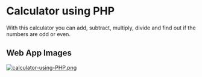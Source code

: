 # Calculator using PHP

With this calculator you can add, subtract, multiply, divide and find out if the numbers are odd or even. 

## Web App Images

[![calculator-using-PHP.png](https://i.postimg.cc/kXLKcWHM/calculator-using-PHP.png)](https://postimg.cc/VdBJs012)